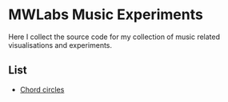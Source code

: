 # MWLabs Music Experiments

Here I collect the source code for my collection of music related visualisations and experiments.

## List

- [Chord circles](https://moonwave99.github.io/music-experiments/circle-chords)
